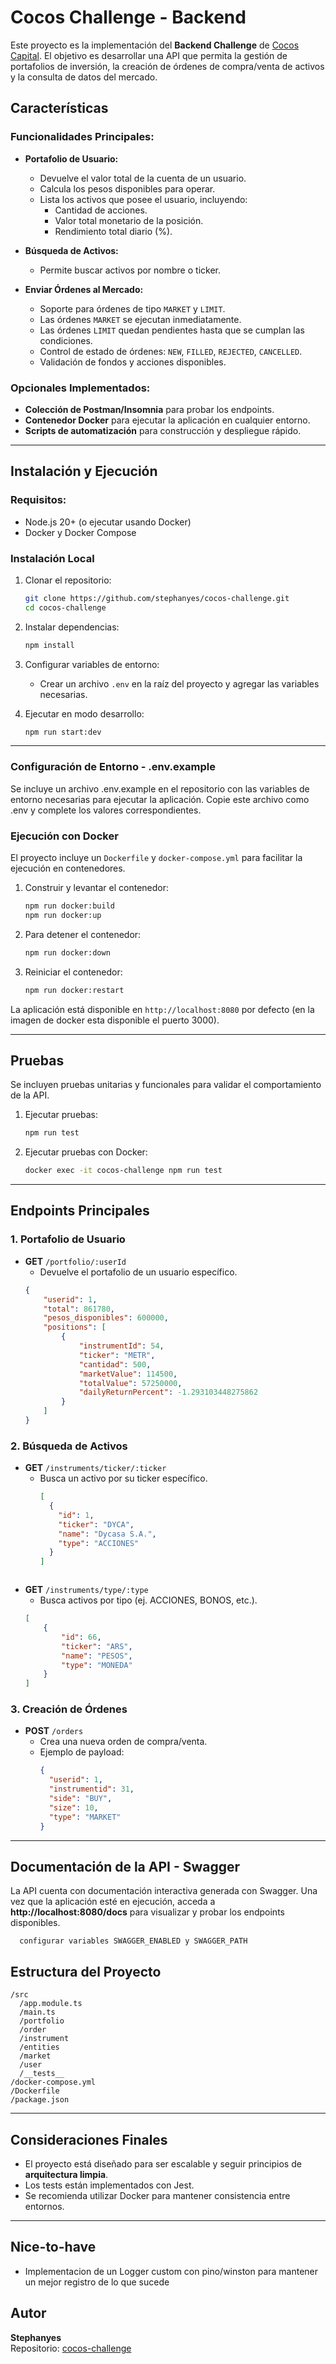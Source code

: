 # Cocos Challenge - Backend

Este proyecto es la implementación del **Backend Challenge** de [Cocos Capital](https://github.com/cocos-capital/cocos-challenge/blob/main/backend-challenge.md). El objetivo es desarrollar una API que permita la gestión de portafolios de inversión, la creación de órdenes de compra/venta de activos y la consulta de datos del mercado.

## Características

### Funcionalidades Principales:
- **Portafolio de Usuario:**
  - Devuelve el valor total de la cuenta de un usuario.
  - Calcula los pesos disponibles para operar.
  - Lista los activos que posee el usuario, incluyendo:
    - Cantidad de acciones.
    - Valor total monetario de la posición.
    - Rendimiento total diario (%).

- **Búsqueda de Activos:**
  - Permite buscar activos por nombre o ticker.

- **Enviar Órdenes al Mercado:**
  - Soporte para órdenes de tipo `MARKET` y `LIMIT`.
  - Las órdenes `MARKET` se ejecutan inmediatamente.
  - Las órdenes `LIMIT` quedan pendientes hasta que se cumplan las condiciones.
  - Control de estado de órdenes: `NEW`, `FILLED`, `REJECTED`, `CANCELLED`.
  - Validación de fondos y acciones disponibles.

### Opcionales Implementados:
- **Colección de Postman/Insomnia** para probar los endpoints.
- **Contenedor Docker** para ejecutar la aplicación en cualquier entorno.
- **Scripts de automatización** para construcción y despliegue rápido.

---

## Instalación y Ejecución

### Requisitos:
- Node.js 20+ (o ejecutar usando Docker)
- Docker y Docker Compose

### Instalación Local

1. Clonar el repositorio:
   ```bash
   git clone https://github.com/stephanyes/cocos-challenge.git
   cd cocos-challenge
   ```

2. Instalar dependencias:
   ```bash
   npm install
   ```

3. Configurar variables de entorno:
   - Crear un archivo `.env` en la raíz del proyecto y agregar las variables necesarias.

4. Ejecutar en modo desarrollo:
   ```bash
   npm run start:dev
   ```

---

### Configuración de Entorno - .env.example

Se incluye un archivo .env.example en el repositorio con las variables de entorno necesarias para ejecutar la aplicación. Copie este archivo como .env y complete los valores correspondientes.

### Ejecución con Docker

El proyecto incluye un `Dockerfile` y `docker-compose.yml` para facilitar la ejecución en contenedores.

1. Construir y levantar el contenedor:
   ```bash
   npm run docker:build
   npm run docker:up
   ```

2. Para detener el contenedor:
   ```bash
   npm run docker:down
   ```

3. Reiniciar el contenedor:
   ```bash
   npm run docker:restart
   ```

La aplicación está disponible en `http://localhost:8080` por defecto (en la imagen de docker esta disponible el puerto 3000).

---

## Pruebas

Se incluyen pruebas unitarias y funcionales para validar el comportamiento de la API.

1. Ejecutar pruebas:
   ```bash
   npm run test
   ```

2. Ejecutar pruebas con Docker:
   ```bash
   docker exec -it cocos-challenge npm run test
   ```

---

## Endpoints Principales

### 1. Portafolio de Usuario
- **GET** `/portfolio/:userId`
  - Devuelve el portafolio de un usuario específico.
  ```json
  {
      "userid": 1,
      "total": 861780,
      "pesos_disponibles": 600000,
      "positions": [
          {
              "instrumentId": 54,
              "ticker": "METR",
              "cantidad": 500,
              "marketValue": 114500,
              "totalValue": 57250000,
              "dailyReturnPercent": -1.293103448275862
          }
      ]
  }
  ```

### 2. Búsqueda de Activos
- **GET** `/instruments/ticker/:ticker`
  - Busca un activo por su ticker específico.
    ```json
    [
      {
        "id": 1,
        "ticker": "DYCA",
        "name": "Dycasa S.A.",
        "type": "ACCIONES"
      }
    ]
  ```
- **GET** `/instruments/type/:type`
  - Busca activos por tipo (ej. ACCIONES, BONOS, etc.).
  ```json
  [
      {
          "id": 66,
          "ticker": "ARS",
          "name": "PESOS",
          "type": "MONEDA"
      }
  ]
  ```

### 3. Creación de Órdenes
- **POST** `/orders`
  - Crea una nueva orden de compra/venta.
  - Ejemplo de payload:
    ```json
    {
      "userid": 1,
      "instrumentid": 31,
      "side": "BUY",
      "size": 10,
      "type": "MARKET"
    }
    ```

---

## Documentación de la API - Swagger

La API cuenta con documentación interactiva generada con Swagger.
Una vez que la aplicación esté en ejecución, acceda a **http://localhost:8080/docs** para visualizar y probar los endpoints disponibles.

```
  configurar variables SWAGGER_ENABLED y SWAGGER_PATH 
```

## Estructura del Proyecto

```
/src
  /app.module.ts
  /main.ts
  /portfolio
  /order
  /instrument
  /entities
  /market
  /user
  /__tests__
/docker-compose.yml
/Dockerfile
/package.json
```

---

## Consideraciones Finales

- El proyecto está diseñado para ser escalable y seguir principios de **arquitectura limpia**.
- Los tests están implementados con Jest.
- Se recomienda utilizar Docker para mantener consistencia entre entornos.

---

## Nice-to-have

- Implementacion de un Logger custom con pino/winston para mantener un mejor registro de lo que sucede


## Autor
**Stephanyes**  
Repositorio: [cocos-challenge](https://github.com/stephanyes/cocos-challenge)

